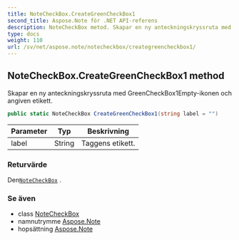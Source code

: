 ```yaml
---
title: NoteCheckBox.CreateGreenCheckBox1
second_title: Aspose.Note för .NET API-referens
description: NoteCheckBox metod. Skapar en ny anteckningskryssruta med GreenCheckBox1Emptyikonen och angiven etikett.
type: docs
weight: 110
url: /sv/net/aspose.note/notecheckbox/creategreencheckbox1/
---
```

## NoteCheckBox.CreateGreenCheckBox1 method

Skapar en ny anteckningskryssruta med GreenCheckBox1Empty-ikonen och angiven etikett.

```csharp
public static NoteCheckBox CreateGreenCheckBox1(string label = "")
```

| Parameter | Typ | Beskrivning |
| --- | --- | --- |
| label | String | Taggens etikett. |

### Returvärde

Den[`NoteCheckBox`](../) .

### Se även

* class [NoteCheckBox](../)
* namnutrymme [Aspose.Note](../../notecheckbox/)
* hopsättning [Aspose.Note](../../../)


